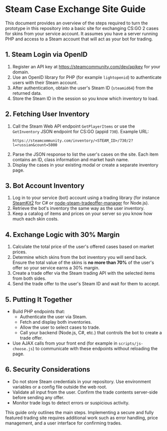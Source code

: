 # Steam Case Exchange Site Guide

This document provides an overview of the steps required to turn the prototype in this repository into a basic site for exchanging CS:GO 2 cases for skins from your service account. It assumes you have a server running PHP and access to a Steam account that will act as your bot for trading.

## 1. Steam Login via OpenID

1. Register an API key at <https://steamcommunity.com/dev/apikey> for your domain.
2. Use an OpenID library for PHP (for example `lightopenid`) to authenticate users with their Steam account.
3. After authentication, obtain the user's Steam ID (`steamid64`) from the returned data.
4. Store the Steam ID in the session so you know which inventory to load.

## 2. Fetching User Inventory

1. Call the Steam Web API endpoint `GetPlayerItems` or use the `GetInventory` JSON endpoint for CS:GO (appid `730`). Example URL:
   ```
   https://steamcommunity.com/inventory/<STEAM_ID>/730/2?l=russian&count=5000
   ```
2. Parse the JSON response to list the user's cases on the site. Each item contains an ID, class information and market hash name.
3. Display the cases in your existing modal or create a separate inventory page.

## 3. Bot Account Inventory

1. Log in to your service (bot) account using a trading library (for instance [SteamKit2](https://github.com/SteamRE/SteamKit) for C# or [node-steam-tradeoffer-manager](https://github.com/DoctorMcKay/node-steam-tradeoffer-manager) for Node.js).
2. Retrieve the bot's inventory the same way as the user inventory.
3. Keep a catalog of items and prices on your server so you know how much each skin costs.

## 4. Exchange Logic with 30% Margin

1. Calculate the total price of the user's offered cases based on market prices.
2. Determine which skins from the bot inventory you will send back. Ensure the total value of the skins is **no more than 70%** of the user's offer so your service earns a 30% margin.
3. Create a trade offer via the Steam trading API with the selected items from both sides.
4. Send the trade offer to the user's Steam ID and wait for them to accept.

## 5. Putting It Together

- Build PHP endpoints that:
  - Authenticate the user via Steam.
  - Fetch and display both inventories.
  - Allow the user to select cases to trade.
  - Call your backend (Node.js, C#, etc.) that controls the bot to create a trade offer.
- Use AJAX calls from your front end (for example in `scripts/js-choose.js`) to communicate with these endpoints without reloading the page.

## 6. Security Considerations

- Do not store Steam credentials in your repository. Use environment variables or a config file outside the web root.
- Validate all input from the user. Confirm the trade contents server-side before sending any offer.
- Monitor trade logs to detect errors or suspicious activity.

This guide only outlines the main steps. Implementing a secure and fully featured trading site requires additional work such as error handling, price management, and a user interface for confirming trades.
